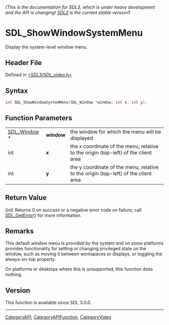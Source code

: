 ###### (This is the documentation for SDL3, which is under heavy development and the API is changing! [SDL2](https://wiki.libsdl.org/SDL2/) is the current stable version!)
# SDL_ShowWindowSystemMenu

Display the system-level window menu.

## Header File

Defined in [<SDL3/SDL_video.h>](https://github.com/libsdl-org/SDL/blob/main/include/SDL3/SDL_video.h)

## Syntax

```c
int SDL_ShowWindowSystemMenu(SDL_Window *window, int x, int y);
```

## Function Parameters

|                            |            |                                                                                    |
| -------------------------- | ---------- | ---------------------------------------------------------------------------------- |
| [SDL_Window](SDL_Window) * | **window** | the window for which the menu will be displayed                                    |
| int                        | **x**      | the x coordinate of the menu, relative to the origin (top-left) of the client area |
| int                        | **y**      | the y coordinate of the menu, relative to the origin (top-left) of the client area |

## Return Value

(int) Returns 0 on success or a negative error code on failure; call
[SDL_GetError](SDL_GetError)() for more information.

## Remarks

This default window menu is provided by the system and on some platforms
provides functionality for setting or changing privileged state on the
window, such as moving it between workspaces or displays, or toggling the
always-on-top property.

On platforms or desktops where this is unsupported, this function does
nothing.

## Version

This function is available since SDL 3.0.0.

----
[CategoryAPI](CategoryAPI), [CategoryAPIFunction](CategoryAPIFunction), [CategoryVideo](CategoryVideo)

